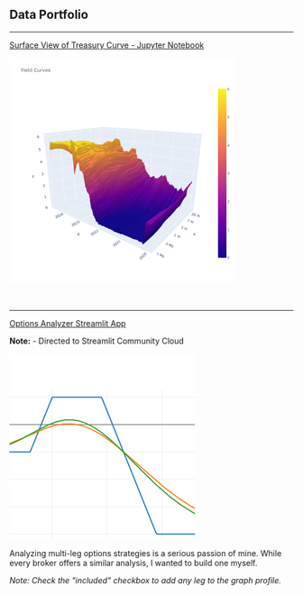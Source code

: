 ## Data Portfolio

<hr size ="2">

[Surface View of Treasury Curve - Jupyter Notebook](/t_curve.md)
<p><img src="images/T_Curve_2024.png" width="400" height="400" />
<p><img alt="" src="https://img.shields.io/badge/Python-white?logo=Python" />
  <img alt="" src="https://img.shields.io/badge/Pandas-blue?logo=pandas" />
  <img alt="" src="https://img.shields.io/badge/Plotly-grey?logo=Plotly" />

<!-- <img alt="" src="https://img.shields.io/badge/sklearn-white?logo=scikit-learn" /> -->
<!-- <img alt="" src="https://img.shields.io/badge/Google-white?logo=mlflow" /> -->



<!-- [Project 2 Title](/pdf/sample_presentation.pdf) -->
<!-- <img src="images/dummy_thumbnail.jpg?raw=true"/> -->

<hr>
<a href= "https://options-analyzer-app.streamlit.app/">
Options Analyzer Streamlit App</a>

<p><strong>Note:</strong> - Directed to Streamlit Community Cloud</p>
<img src="images/52183258.png?raw=true"/>
<p> Analyzing multi-leg options strategies is a serious passion of mine.  While every broker offers a similar analysis, I wanted to build one myself.

<i>Note: Check the "included" checkbox to add any leg to the graph profile.</i>
</p>
